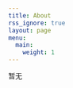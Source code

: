 ```yaml
---
title: About
rss_ignore: true
layout: page
menu:
  main:
    weight: 1
---
```


<!-- This is a demonstration site for the Hugo Gallery theme. -->
暂无